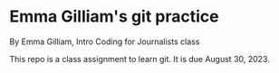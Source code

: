 # Emma Gilliam's git practice

By Emma Gilliam, Intro Coding for Journalists class

This repo is a class assignment to learn git. It is due August 30, 2023.